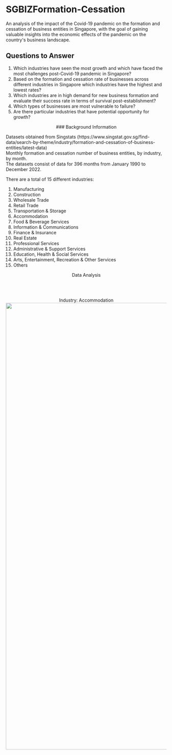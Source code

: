 # SGBIZFormation-Cessation

An analysis of the impact of the Covid-19 pandemic on the formation and cessation of business entities in Singapore, with the goal of gaining valuable insights into the economic effects of the pandemic on the country's business landscape.

## Questions to Answer

1. Which industries have seen the most growth and which have faced the most challenges post-Covid-19 pandemic in Singapore?
2. Based on the formation and cessation rate of businesses across different industries in Singapore which industries have the highest and lowest rates?
3. Which industries are in high demand for new business formation and evaluate their success rate in terms of survival post-establishment?
4. Which types of businesses are most vulnerable to failure? 
5. Are there particular industries that have potential opportunity for growth?

<p align=center>
  ### Background Information
  </p>
Datasets obtained from Singstats (https://www.singstat.gov.sg/find-data/search-by-theme/industry/formation-and-cessation-of-business-entities/latest-data)
<br>
Monthly formation and cessation number of business entities, by industry, by month.
<br>
The datasets consist of data for 396 months from January 1990 to December 2022.
<br>

There are a total of 15 different industries:
1. Manufacturing
2. Construction
3. Wholesale Trade
4. Retail Trade
5. Transportation & Storage
6. Accommodation
7. Food & Beverage Services
8. Information & Communications
9. Finance & Insurance
10. Real Estate
11. Professional Services
12. Administrative & Support Services
13. Education, Health & Social Services
14. Arts, Entertainment, Recreation & Other Services
15. Others

<p align=center>
  Data Analysis
</p>

<br></br>
<p align=center>
  Industry: Accommodation
  <img width ="1400" alt="[Accommodation]" src="https://user-images.githubusercontent.com/104280044/213147202-6bb0a89a-8abe-4904-ad76-c7158baaceed.png">
</p>

